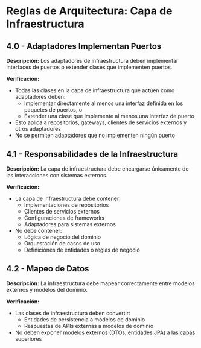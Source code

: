 # Reglas de Arquitectura: Capa de Infraestructura

## 4.0 - Adaptadores Implementan Puertos

**Descripción:** Los adaptadores de infraestructura deben implementar interfaces de puertos o extender clases que implementen puertos.

**Verificación:**
- Todas las clases en la capa de infraestructura que actúen como adaptadores deben:
  - Implementar directamente al menos una interfaz definida en los paquetes de puertos, o
  - Extender una clase que implemente al menos una interfaz de puerto
- Esto aplica a repositorios, gateways, clientes de servicios externos y otros adaptadores
- No se permiten adaptadores que no implementen ningún puerto

## 4.1 - Responsabilidades de la Infraestructura

**Descripción:** La capa de infraestructura debe encargarse únicamente de las interacciones con sistemas externos.

**Verificación:**
- La capa de infraestructura debe contener:
  - Implementaciones de repositorios
  - Clientes de servicios externos
  - Configuraciones de frameworks
  - Adaptadores para sistemas externos
- No debe contener:
  - Lógica de negocio del dominio
  - Orquestación de casos de uso
  - Definiciones de entidades o reglas de negocio

## 4.2 - Mapeo de Datos

**Descripción:** La infraestructura debe mapear correctamente entre modelos externos y modelos del dominio.

**Verificación:**
- Las clases de infraestructura deben convertir:
  - Entidades de persistencia a modelos de dominio
  - Respuestas de APIs externas a modelos de dominio
- No deben exponer modelos externos (DTOs, entidades JPA) a las capas superiores